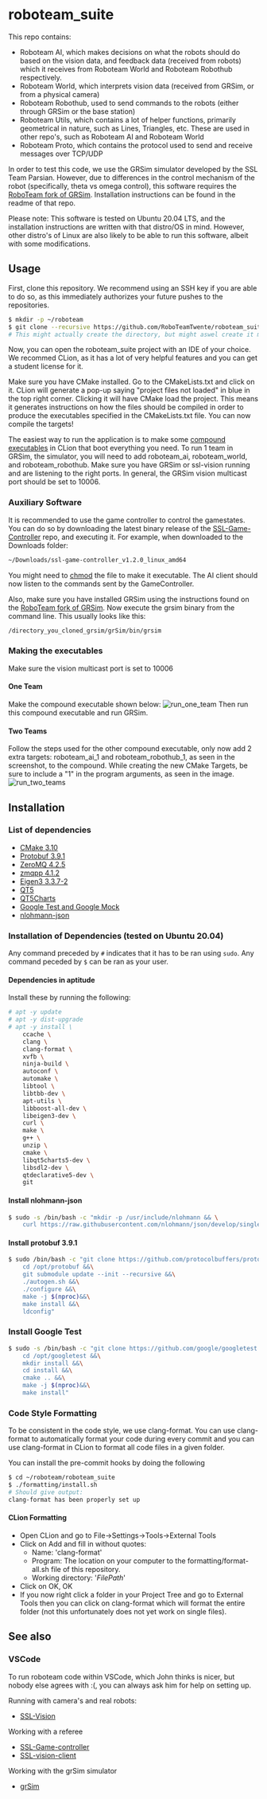# roboteam_suite

This repo contains:

- Roboteam AI, which makes decisions on what the robots should do based on the vision data, and feedback data (received from robots) which it receives from Roboteam World and Roboteam Robothub respectively.
- Roboteam World, which interprets vision data (received from GRSim, or from a physical camera)
- Roboteam Robothub, used to send commands to the robots (either through GRSim or the base station)
- Roboteam Utils, which contains a lot of helper functions, primarily geometrical in nature, such as Lines, Triangles, etc. These are used in other repo's, such as Roboteam AI and Roboteam World
- Roboteam Proto, which contains the protocol used to send and receive messages over TCP/UDP

In order to test this code, we use the GRSim simulator developed by the SSL Team Parsian. However, due to differences in the control mechanism of the robot (specifically, theta vs omega control), this software requires the [RoboTeam fork of GRSim](https://github.com/RoboTeamTwente/grSim). Installation instructions can be found in the readme of that repo.

Please note:
This software is tested on Ubuntu 20.04 LTS, and the installation instructions are written with that distro/OS in mind. However, other distro's of Linux are also likely to be able to run this software, albeit with some modifications.

## Usage

First, clone this repository. We recommend using an SSH key if you are able to do so, as this immediately authorizes your future pushes to the repositories.

```bash
$ mkdir -p ~/roboteam
$ git clone --recursive https://github.com/RoboTeamTwente/roboteam_suite.git ~/roboteam/roboteam_suite
# This might actually create the directory, but might aswel create it manually
```

Now, you can open the roboteam_suite project with an IDE of your choice. We recommed CLion, as it has a lot of very helpful features and you can get a student license for it.

Make sure you have CMake installed. Go to the CMakeLists.txt and click on it. CLion will generate a pop-up saying "project files not loaded" in blue in the top right corner. Clicking it will have CMake load the project. This means it generates instructions on how the files should be compiled in order to produce the executables specified in the CMakeLists.txt file. You can now compile the targets!

The easiest way to run the application is to make some [compound executables](https://www.jetbrains.com/help/clion/run-debug-configuration.html#config-folders) in CLion that boot everything you need. To run 1 team in GRSim, the simulator, you will need to add roboteam_ai, roboteam_world, and roboteam_robothub.
Make sure you have GRSim or ssl-vision running and are listening to the right ports. In general, the GRSim vision multicast port should be set to 10006.

### Auxiliary Software

It is recommended to use the game controller to control the gamestates. You can do so by downloading the latest binary release of the [SSL-Game-Controller](https://github.com/RoboCup-SSL/ssl-game-controller) repo, and executing it. For example, when downloaded to the Downloads folder:

```bash
~/Downloads/ssl-game-controller_v1.2.0_linux_amd64
```

You might need to [chmod](https://www.howtoforge.com/tutorial/linux-chmod-command/) the file to make it executable. The AI client should now listen to the commands sent by the GameController.

Also, make sure you have installed GRSim using the instructions found on the [RoboTeam fork of GRSim](https://github.com/RoboTeamTwente/grSim). Now execute the grsim binary from the command line. This usually looks like this:

```bash
/directory_you_cloned_grsim/grSim/bin/grsim
```

### Making the executables

Make sure the vision multicast port is set to 10006

#### One Team

Make the compound executable shown below:
![run_one_team](https://github.com/RoboTeamTwente/roboteam_suite/blob/RobotJesse-patch-1/readme_images/run_two_teams.png?raw=true)
Then run this compound executable and run GRSim.

#### Two Teams

Follow the steps used for the other compound executable, only now add 2 extra targets: roboteam_ai_1 and roboteam_robothub_1, as seen in the screenshot, to the compound. While creating the new CMake Targets, be sure to include a "1" in the program arguments, as seen in the image.
![run_two_teams](https://github.com/RoboTeamTwente/roboteam_suite/blob/RobotJesse-patch-1/readme_images/run_two_teams.png?raw=true)

## Installation

### List of dependencies

- [CMake 3.10](https://cmake.org/)
- [Protobuf 3.9.1](https://developers.google.com/protocol-buffers/)
- [ZeroMQ 4.2.5](https://zeromq.org/)
- [zmqpp 4.1.2](https://github.com/zeromq/zmqpp)
- [Eigen3 3.3.7-2](http://eigen.tuxfamily.org/index.php?title=Main_Page)
- [QT5](https://wiki.qt.io/Install_Qt_5_on_Ubuntu)
- [QT5Charts](https://doc.qt.io/qt-5/qtcharts-index.html)
- [Google Test and Google Mock](https://github.com/google/googletest)
- [nlohmann-json](https://github.com/nlohmann/json)

### Installation of Dependencies (tested on Ubuntu 20.04)

Any command preceded by `#` indicates that it has to be ran using `sudo`.
Any command peceded by `$` can be ran as your user.

#### Dependencies in aptitude

Install these by running the following:

```bash
# apt -y update
# apt -y dist-upgrade
# apt -y install \
    ccache \
    clang \
    clang-format \
    xvfb \
    ninja-build \
    autoconf \
    automake \
    libtool \
    libtbb-dev \
    apt-utils \
    libboost-all-dev \
    libeigen3-dev \
    curl \
    make \
    g++ \
    unzip \
    cmake \
    libqt5charts5-dev \
    libsdl2-dev \
    qtdeclarative5-dev \
    git
```

#### Install nlohmann-json

```bash
$ sudo -s /bin/bash -c "mkdir -p /usr/include/nlohmann && \
    curl https://raw.githubusercontent.com/nlohmann/json/develop/single_include/nlohmann/json.hpp > /usr/include/nlohmann/json.hpp"
```

#### Install protobuf 3.9.1

```bash
$ sudo /bin/bash -c "git clone https://github.com/protocolbuffers/protobuf.git /opt/protobuf &&\
    cd /opt/protobuf &&\
    git submodule update --init --recursive &&\
    ./autogen.sh &&\
    ./configure &&\
    make -j $(nproc)&&\
    make install &&\
    ldconfig"
```

### Install Google Test

```bash
$ sudo -s /bin/bash -c "git clone https://github.com/google/googletest.git /opt/googletest &&\
    cd /opt/googletest &&\
    mkdir install &&\
    cd install &&\
    cmake .. &&\
    make -j $(nproc)&&\
    make install"
```

### Code Style Formatting

To be consistent in the code style, we use clang-format. You can use clang-format to automatically format your code during every commit and you can use clang-format in CLion to format all code files in a given folder.

You can install the pre-commit hooks by doing the following

```bash
$ cd ~/roboteam/roboteam_suite
$ ./formatting/install.sh
# Should give output:
clang-format has been properly set up
```

#### CLion Formatting

- Open CLion and go to File->Settings->Tools->External Tools
- Click on Add and fill in without quotes: 
  - Name: 'clang-format'
  - Program: The location on your computer to the formatting/format-all.sh file of this repository.
  - Working directory: '$FilePath$'
- Click on OK, OK
- If you now right click a folder in your Project Tree and go to External Tools then you can click on clang-format which will format the entire folder (not this unfortunately does not yet work on single files).

## See also

### VSCode

To run roboteam code within VSCode, which John thinks is nicer, but nobody else agrees with :(, you can always ask him for help on setting up.

Running with camera's and real robots:

- [SSL-Vision](https://github.com/RoboCup-SSL/ssl-vision)

Working with a referee

- [SSL-Game-controller](https://github.com/RoboCup-SSL/ssl-game-controller)
- [SSL-vision-client](https://github.com/RoboCup-SSL/ssl-vision-client)

Working with the grSim simulator

- [grSim](https://github.com/RoboTeamTwente/grSim)
